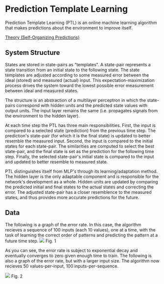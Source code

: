# Prediction Template Learning
Prediction Template Learning (PTL) is an online machine learning algorithm that makes predictions about the environment to improve itself.

[Theory (Self-Organizing Predictions)](https://github.com/CarsonScott/self-organizing-predictions)

## System Structure
States are stored in state-pairs as "templates". A state-pair represents a state transition from an initial state to the following state. The state templates are adjusted according to some measured error between the ideal (stored) and measured (actual) input. This expectation-maximization process drives the system toward the lowest possible error measurement between ideal and measured states.

The structure is an abstraction of a multilayer perceptron in which the state-pairs correspond with hidden units and the predicted state values with output units. The input layer remains the same (i.e. propagates signals from the environment to the hidden layer).

At each time step the PTL has three main responsibilities. First, the input is compared to a selected state (prediction) from the previous time step. The prediction's state-pair (for which it is the final state) is updated to better resemble the measured input. 
Second, the input is compared to the initial states for each state-pair. The similarities are computed to select the best state-pair, and the final state is set as the prediction for the following time step. 
Finally, the selected state-pair's initial state is compared to the input and updated to better resemble to measured state.

PTL distinguishes itself from MLP's through its learning/adaptation method. The hidden layer is the only adaptable component and is responsible for the network's development as a whole. Hidden units are updated by comparing the predicted initial and final states to the actual states and correcting the error. The adjusted state-pair has a closer resemblence to the measured states, and thus provides more accurate predictions for the future.

## Data
The following is a graph of the error rate. In this case, the algorithm recieves a sequence of 100 inputs (each 10 values), one at a time, with the task of learning the correct order of patterns and predicting the pattern at a future time step.
![](https://github.com/CarsonScott/Prediction-Template-Learning/blob/master/figure_1.png)
Fig. 1

As you can see, the error rate is subject to exponential decay and eventually converges to zero given enough time to train. The following is also a graph of the error rate, but with a larger input size. The algorithm now recieves 50 values-per-input, 100 inputs-per-sequence.  

![](https://github.com/CarsonScott/Prediction-Template-Learning/blob/master/figure_2.png)
Fig. 2
